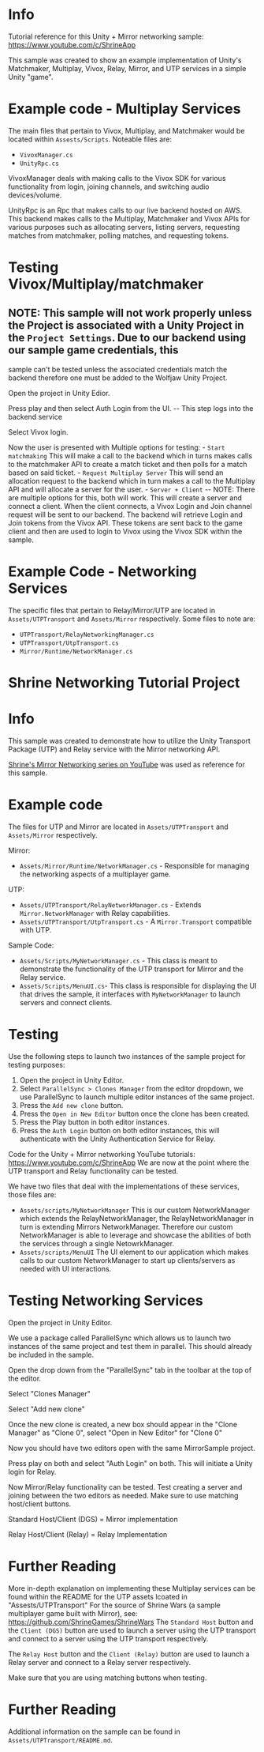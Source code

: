 # Info

Tutorial reference for this Unity + Mirror networking sample: https://www.youtube.com/c/ShrineApp

This sample was created to show an example implementation of Unity's Matchmaker, Multiplay, Vivox, 
Relay, Mirror, and UTP services in a simple Unity "game".

#  Example code - Multiplay Services

The main files that pertain to Vivox, Multiplay, and Matchmaker would be located within `Assests/Scripts`. Noteable files are:

- `VivoxManager.cs`
- `UnityRpc.cs`

VivoxManager deals with making calls to the Vivox SDK for various functionality from login, joining channels, and switching audio devices/volume.

UnityRpc is an Rpc that makes calls to our live backend hosted on AWS. This backend makes calls to the Multiplay, Matchmaker and Vivox APIs for various purposes such as allocating servers,
listing servers, requesting matches from matchmaker, polling matches, and requesting tokens. 

# Testing Vivox/Multiplay/matchmaker
## NOTE: This sample will not work properly unless the Project is associated with a Unity Project in the `Project Settings`. Due to our backend using our sample game credentials, this 
sample can't be tested unless the associated credentials match the backend therefore one must be added to the Wolfjaw Unity Project.

Open the project in Unity Edior.

Press play and then select Auth Login from the UI. -- This step logs into the backend service

Select Vivox login.

Now the user is presented with Multiple options for testing:
	- `Start matchmaking`
		This will make a call to the backend which in turns makes calls to the matchmaker API to create a match ticket and then polls for a match based on said ticket.
	- `Request Multiplay Server`
		This will send an allocation request to the backend which in turn makes a call to the Multiplay API and will allocate a server for the user.
	- `Server + Client` -- NOTE: There are multiple options for this, both will work. 
		This will create a server and connect a client. When the client connects, a Vivox Login and Join channel request will be sent to our backend. The backend will 
		retrieve Login and Join tokens from the Vivox API. These tokens are sent back to the game client and then are used to login to Vivox using the Vivox SDK within the sample. 

# Example Code - Networking Services

The specific files that pertain to Relay/Mirror/UTP are located in `Assets/UTPTransport` and `Assets/Mirror` respectively. Some files to note are:

- `UTPTransport/RelayNetworkingManager.cs`
- `UTPTransport/UtpTransport.cs`
- `Mirror/Runtime/NetworkManager.cs`
# Shrine Networking Tutorial Project
# Info

This sample was created to demonstrate how to utilize the Unity Transport Package (UTP) and Relay service with the Mirror networking API.

[Shrine's Mirror Networking series on YouTube](https://www.youtube.com/c/ShrineApp) was used as reference for this sample.

#  Example code

The files for UTP and Mirror are located in `Assets/UTPTransport` and `Assets/Mirror` respectively. 

Mirror:
- `Assets/Mirror/Runtime/NetworkManager.cs` - Responsible for managing the networking aspects of a multiplayer game. 

UTP:
- `Assets/UTPTransport/RelayNetworkManager.cs` - Extends `Mirror.NetworkManager` with Relay capabilities.
- `Assets/UTPTransport/UtpTransport.cs` - A `Mirror.Transport` compatible with UTP.

Sample Code:
- `Assets/Scripts/MyNetworkManager.cs` - This class is meant to demonstrate the functionality of the UTP transport for Mirror and the Relay service.
- `Assets/Scripts/MenuUI.cs`- This class is responsible for displaying the UI that drives the sample, it interfaces with `MyNetworkManager` to launch servers and connect clients.

# Testing
Use the following steps to launch two instances of the sample project for testing purposes:
1. Open the project in Unity Editor. 
2. Select `ParallelSync > Clones Manager` from the editor dropdown, we use ParallelSync to launch multiple editor instances of the same project.
3. Press the `Add new clone` button.
4. Press the `Open in New Editor` button once the clone has been created.
5. Press the Play button in both editor instances.
6. Press the `Auth Login` button on both editor instances, this will authenticate with the Unity Authentication Service for Relay.

Code for the Unity + Mirror networking YouTube tutorials: https://www.youtube.com/c/ShrineApp
We are now at the point where the UTP transport and Relay functionality can be tested.

We have two files that deal with the implementations of these services, those files are:

- `Assets/scripts/MyNetworkManager`
	This is our custom NetworkManager which extends the RelayNetworkManager, the RelayNetworkManager in turn is extending Mirrors NetworkManager.
	Therefore our custom NetworkManager is able to leverage and showcase the abilities of both the services through a single NetowrkManager.
- `Assets/scripts/MenuUI`
	The UI element to our application which makes calls to our custom NetworkManager to start up clients/servers as needed with UI interactions.

# Testing Networking Services

Open the project in Unity Editor. 

We use a package called ParallelSync which allows us to launch two instances of the same project and test them in parallel. This should already be included in the sample.

Open the drop down from the "ParallelSync" tab in the toolbar at the top of the editor. 

Select "Clones Manager"

Select "Add new clone"

Once the new clone is created, a new box should appear in the "Clone Manager" as "Clone 0", select "Open in New Editor" for "Clone 0"

Now you should have two editors open with the same MirrorSample project.

Press play on both and select "Auth Login" on both. This will initiate a Unity login for Relay.

Now Mirror/Relay functionality can be tested. Test creating a server and joining between the two editors as needed. Make sure to use matching host/client buttons.

Standard Host/Client (DGS) = Mirror implementation

Relay Host/Client (Relay) = Relay Implementation

# Further Reading

More in-depth explanation on implementing these Multiplay services can be found within the README for the UTP assets lcoated in "Assests/UTPTransport"
For the source of Shrine Wars (a sample multiplayer game built with Mirror), see: https://github.com/ShrineGames/ShrineWars
The `Standard Host` button and the `Client (DGS)` button are used to launch a server using the UTP transport and connect to a server using the UTP transport respectively.

The `Relay Host` button and the `Client (Relay)` button are used to launch a Relay server and connect to a Relay server respectively.

Make sure that you are using matching buttons when testing.

# Further Reading
Additional information on the sample can be found in `Assets/UTPTransport/README.md`.
